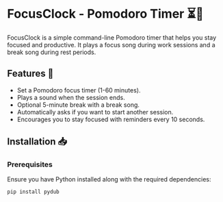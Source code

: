 # FocusClock - Pomodoro Timer ⏳🎵

FocusClock is a simple command-line Pomodoro timer that helps you stay focused and productive. It plays a focus song during work sessions and a break song during rest periods.

## Features 🚀
- Set a Pomodoro focus timer (1-60 minutes).
- Plays a sound when the session ends.
- Optional 5-minute break with a break song.
- Automatically asks if you want to start another session.
- Encourages you to stay focused with reminders every 10 seconds.

## Installation 📥

### Prerequisites
Ensure you have Python installed along with the required dependencies:
```sh
pip install pydub

```


